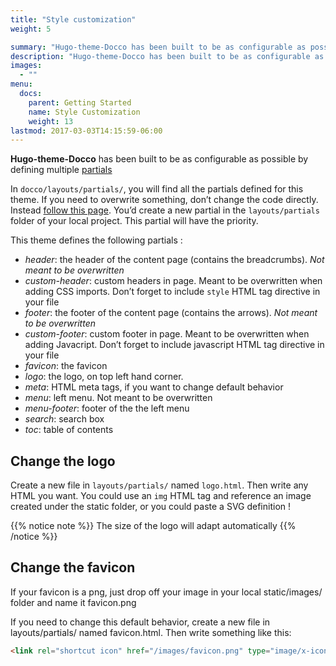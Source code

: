 ```yaml
---
title: "Style customization"
weight: 5

summary: "Hugo-theme-Docco has been built to be as configurable as possible by defining multiple partials"
description: "Hugo-theme-Docco has been built to be as configurable as possible by defining multiple partials"
images: 
  - ""
menu:
  docs:
    parent: Getting Started
    name: Style Customization
    weight: 13
lastmod: 2017-03-03T14:15:59-06:00
---
```


**Hugo-theme-Docco** has been built to be as configurable as possible by defining multiple [partials](https://gohugo.io/templates/partials/)

In `docco/layouts/partials/`, you will find all the partials defined for this theme. If you need to overwrite something, don’t change the code directly. Instead [follow this page](https://gohugo.io/themes/customizing/). You’d create a new partial in the `layouts/partials` folder of your local project. This partial will have the priority.

This theme defines the following partials :

+ *header*: the header of the content page (contains the breadcrumbs). *Not meant to be overwritten*
+ *custom-header*: custom headers in page. Meant to be overwritten when adding CSS imports. Don’t forget to include `style` HTML tag directive in your file
+ *footer*: the footer of the content page (contains the arrows). *Not meant to be overwritten*
+ *custom-footer*: custom footer in page. Meant to be overwritten when adding Javacript. Don’t forget to include javascript HTML tag directive in your file
+ *favicon*: the favicon
+ *logo*: the logo, on top left hand corner.
+ *meta*: HTML meta tags, if you want to change default behavior
+ *menu*: left menu. Not meant to be overwritten
+ *menu-footer*: footer of the the left menu
+ *search*: search box
+ *toc*: table of contents

## Change the logo

Create a new file in `layouts/partials/` named `logo.html`. Then write any HTML you want. You could use an `img` HTML tag and reference an image created under the static folder, or you could paste a SVG definition !

{{% notice note %}}
The size of the logo will adapt automatically
{{% /notice %}}

## Change the favicon

If your favicon is a png, just drop off your image in your local static/images/ folder and name it favicon.png

If you need to change this default behavior, create a new file in layouts/partials/ named favicon.html. Then write something like this:

```html
<link rel="shortcut icon" href="/images/favicon.png" type="image/x-icon" />
```
